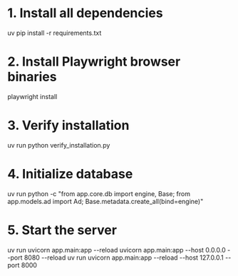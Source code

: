 # 1. Install all dependencies
uv pip install -r requirements.txt

# 2. Install Playwright browser binaries
playwright install

# 3. Verify installation
uv run python verify_installation.py

# 4. Initialize database
uv run python -c "from app.core.db import engine, Base; from app.models.ad import Ad; Base.metadata.create_all(bind=engine)"

# 5. Start the server
uv run uvicorn app.main:app --reload
uvicorn app.main:app --host 0.0.0.0 --port 8080 --reload
uv run uvicorn app.main:app --reload --host 127.0.0.1 --port 8000